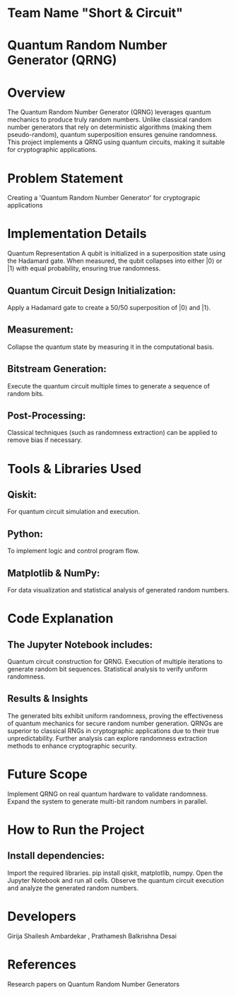 # Team Name "Short & Circuit"

# Quantum Random Number Generator (QRNG)

# Overview

The Quantum Random Number Generator (QRNG) leverages quantum mechanics to produce truly random numbers. Unlike classical random number generators that rely on deterministic algorithms (making them pseudo-random), quantum superposition ensures genuine randomness. This project implements a QRNG using quantum circuits, making it suitable for cryptographic applications.

# Problem Statement

Creating a 'Quantum Random Number Generator' for cryptograpic applications

# Implementation Details

Quantum Representation A qubit is initialized in a superposition state using the Hadamard gate. When measured, the qubit collapses into either |0⟩ or |1⟩ with equal probability, ensuring true randomness.

## Quantum Circuit Design Initialization:
Apply a Hadamard gate to create a 50/50 superposition of |0⟩ and |1⟩.
## Measurement: 
Collapse the quantum state by measuring it in the computational basis. 
## Bitstream Generation:
Execute the quantum circuit multiple times to generate a sequence of random bits. 
## Post-Processing: 
Classical techniques (such as randomness extraction) can be applied to remove bias if necessary.

# Tools & Libraries Used

## Qiskit: 
For quantum circuit simulation and execution. 
## Python:
To implement logic and control program flow. 
## Matplotlib & NumPy: 
For data visualization and statistical analysis of generated random numbers.

# Code Explanation

## The Jupyter Notebook includes:
Quantum circuit construction for QRNG. Execution of multiple iterations to generate random bit sequences. Statistical analysis to verify uniform randomness.

## Results & Insights 
The generated bits exhibit uniform randomness, proving the effectiveness of quantum mechanics for secure random number generation. QRNGs are superior to classical RNGs in cryptographic applications due to their true unpredictability. Further analysis can explore randomness extraction methods to enhance cryptographic security.

# Future Scope
Implement QRNG on real quantum hardware to validate randomness. Expand the system to generate multi-bit random numbers in parallel.

# How to Run the Project

## Install dependencies: 
Import the required libraries. pip install qiskit, matplotlib, numpy. Open the Jupyter Notebook and run all cells. Observe the quantum circuit execution and analyze the generated random numbers.

# Developers 
Girija Shailesh Ambardekar ,
Prathamesh Balkrishna Desai

# References
Research papers on Quantum Random Number Generators
